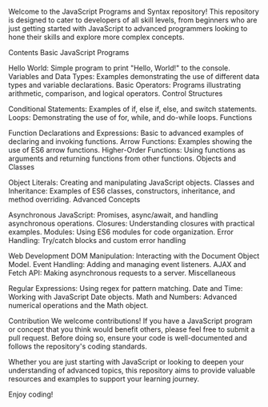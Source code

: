 Welcome to the JavaScript Programs and Syntax repository! This repository is designed to cater to developers of all skill levels, from beginners who are just getting started with JavaScript to advanced programmers looking to hone their skills and explore more complex concepts.

Contents
Basic JavaScript Programs

Hello World: Simple program to print "Hello, World!" to the console.
Variables and Data Types: Examples demonstrating the use of different data types and variable declarations.
Basic Operators: Programs illustrating arithmetic, comparison, and logical operators.
Control Structures

Conditional Statements: Examples of if, else if, else, and switch statements.
Loops: Demonstrating the use of for, while, and do-while loops.
Functions

Function Declarations and Expressions: Basic to advanced examples of declaring and invoking functions.
Arrow Functions: Examples showing the use of ES6 arrow functions.
Higher-Order Functions: Using functions as arguments and returning functions from other functions.
Objects and Classes

Object Literals: Creating and manipulating JavaScript objects.
Classes and Inheritance: Examples of ES6 classes, constructors, inheritance, and method overriding.
Advanced Concepts

Asynchronous JavaScript: Promises, async/await, and handling asynchronous operations.
Closures: Understanding closures with practical examples.
Modules: Using ES6 modules for code organization.
Error Handling: Try/catch blocks and custom error handling

Web Development
DOM Manipulation: Interacting with the Document Object Model.
Event Handling: Adding and managing event listeners.
AJAX and Fetch API: Making asynchronous requests to a server.
Miscellaneous

Regular Expressions: Using regex for pattern matching.
Date and Time: Working with JavaScript Date objects.
Math and Numbers: Advanced numerical operations and the Math object.

Contribution
We welcome contributions! If you have a JavaScript program or concept that you think would benefit others, please feel free to submit a pull request. Before doing so, ensure your code is well-documented and follows the repository's coding standards.

Whether you are just starting with JavaScript or looking to deepen your understanding of advanced topics, this repository aims to provide valuable resources and examples to support your learning journey.

Enjoy coding!

